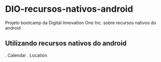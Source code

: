 # DIO-recursos-nativos-android

Projeto bootcamp da Digital Innovation One Inc. sobre recursos nativos do android

## Utilizando recursos nativos do android

. Calendar
. Location
